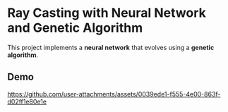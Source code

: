 # Ray Casting with Neural Network and Genetic Algorithm

This project implements a **neural network** that evolves using a **genetic algorithm**. 

## Demo
https://github.com/user-attachments/assets/0039ede1-f555-4e00-863f-d02ff1e80e1e


